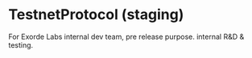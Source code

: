 # TestnetProtocol (staging)

For Exorde Labs internal dev team, pre release purpose. internal R&D & testing.
